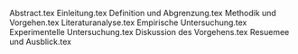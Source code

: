 Abstract.tex
Einleitung.tex
Definition und Abgrenzung.tex
Methodik und Vorgehen.tex
Literaturanalyse.tex
Empirische Untersuchung.tex
Experimentelle Untersuchung.tex
Diskussion des Vorgehens.tex
Resuemee und Ausblick.tex